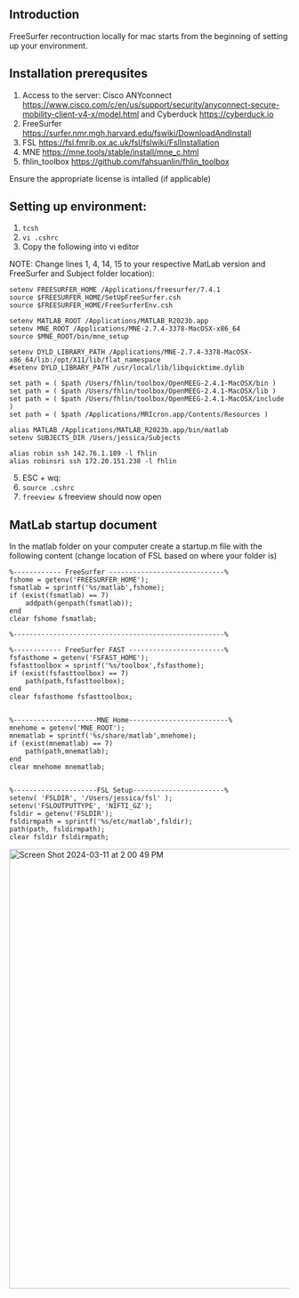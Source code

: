 ## Introduction
FreeSurfer recontruction locally for mac starts from the beginning of setting up your environment. 

## Installation prerequsites 
1. Access to the server: Cisco ANYconnect https://www.cisco.com/c/en/us/support/security/anyconnect-secure-mobility-client-v4-x/model.html and Cyberduck https://cyberduck.io
2. FreeSurfer https://surfer.nmr.mgh.harvard.edu/fswiki/DownloadAndInstall
3. FSL https://fsl.fmrib.ox.ac.uk/fsl/fslwiki/FslInstallation
4. MNE https://mne.tools/stable/install/mne_c.html
5. fhlin_toolbox https://github.com/fahsuanlin/fhlin_toolbox

Ensure the appropriate license is intalled (if applicable)

## Setting up environment: 

1. `tcsh`
2. `vi .cshrc`
3. Copy the following into vi editor 

NOTE: Change lines 1, 4, 14, 15 to your respective MatLab version and FreeSurfer and Subject folder location):

    setenv FREESURFER_HOME /Applications/freesurfer/7.4.1
    source $FREESURFER_HOME/SetUpFreeSurfer.csh
    source $FREESURFER_HOME/FreeSurferEnv.csh

    setenv MATLAB_ROOT /Applications/MATLAB_R2023b.app
    setenv MNE_ROOT /Applications/MNE-2.7.4-3378-MacOSX-x86_64
    source $MNE_ROOT/bin/mne_setup
    
    setenv DYLD_LIBRARY_PATH /Applications/MNE-2.7.4-3378-MacOSX-x86_64/lib:/opt/X11/lib/flat_namespace
    #setenv DYLD_LIBRARY_PATH /usr/local/lib/libquicktime.dylib

    set path = ( $path /Users/fhlin/toolbox/OpenMEEG-2.4.1-MacOSX/bin )
    set path = ( $path /Users/fhlin/toolbox/OpenMEEG-2.4.1-MacOSX/lib )
    set path = ( $path /Users/fhlin/toolbox/OpenMEEG-2.4.1-MacOSX/include )
    set path = ( $path /Applications/MRIcron.app/Contents/Resources )

    alias MATLAB /Applications/MATLAB_R2023b.app/bin/matlab
    setenv SUBJECTS_DIR /Users/jessica/Subjects

    alias robin ssh 142.76.1.189 -l fhlin
    alias robinsri ssh 172.20.151.238 -l fhlin

5. ESC + wq:
6. `source .cshrc`
7. `freeview &` freeview should now open

## MatLab startup document 
In the matlab folder on your computer create a startup.m file with the following content (change location of FSL based on where your folder is)

    %------------ FreeSurfer -----------------------------%
    fshome = getenv('FREESURFER_HOME');
    fsmatlab = sprintf('%s/matlab',fshome);
    if (exist(fsmatlab) == 7)
        addpath(genpath(fsmatlab));  
    end
    clear fshome fsmatlab;

    %-----------------------------------------------------%

    %------------ FreeSurfer FAST ------------------------%
    fsfasthome = getenv('FSFAST_HOME');
    fsfasttoolbox = sprintf('%s/toolbox',fsfasthome);
    if (exist(fsfasttoolbox) == 7)
        path(path,fsfasttoolbox);
    end
    clear fsfasthome fsfasttoolbox;


    %---------------------MNE Home-------------------------%
    mnehome = getenv('MNE_ROOT');
    mnematlab = sprintf('%s/share/matlab',mnehome);
    if (exist(mnematlab) == 7)
        path(path,mnematlab);
    end
    clear mnehome mnematlab;


    %---------------------FSL Setup-----------------------%
    setenv( 'FSLDIR', '/Users/jessica/fsl' );
    setenv('FSLOUTPUTTYPE', 'NIFTI_GZ');
    fsldir = getenv('FSLDIR');
    fsldirmpath = sprintf('%s/etc/matlab',fsldir);
    path(path, fsldirmpath);
    clear fsldir fsldirmpath;

<img width="790" alt="Screen Shot 2024-03-11 at 2 00 49 PM" src="https://github.com/Lin-Brain-Lab/fMRI-Analysis-For-Mac/assets/157174338/79e4c8b6-5eb0-4d21-ad19-5f344125d9ff">
